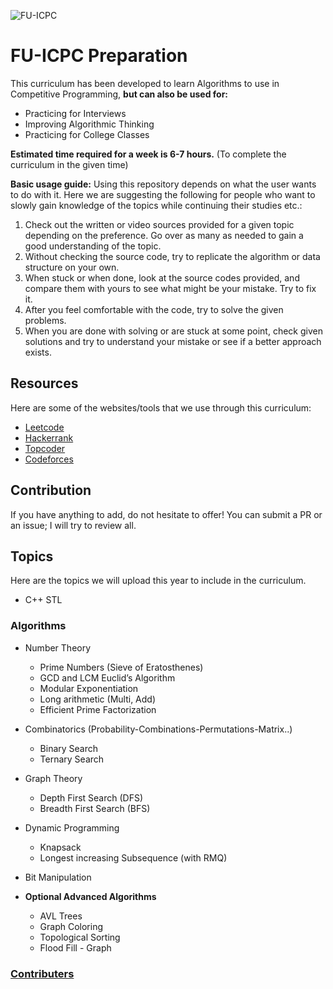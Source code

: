 ![FU-ICPC](https://res.cloudinary.com/ein39/image/upload/v1667682463/FU%20ICPC/cover_ztzpmd.png)

# FU-ICPC Preparation 

This curriculum has been developed to learn Algorithms to use in Competitive Programming, **but can also be used for:**
  - Practicing for Interviews
  - Improving Algorithmic Thinking
  - Practicing for College Classes

**Estimated time required for a week is 6-7 hours.** (To complete the curriculum in the given time)

**Basic usage guide:**
Using this repository depends on what the user wants to do with it. Here we are suggesting the following for people who want to slowly gain knowledge of the topics while continuing their studies etc.:
  1. Check out the written or video sources provided for a given topic depending on the preference. Go over as many as needed to gain a good understanding of the topic.
  2. Without checking the source code, try to replicate the algorithm or data structure on your own.
  3. When stuck or when done, look at the source codes provided, and compare them with yours to see what might be your mistake. Try to fix it.
  4. After you feel comfortable with the code, try to solve the given problems.
  5. When you are done with solving or are stuck at some point, check given solutions and try to understand your mistake or see if a better approach exists.

## Resources

Here are some of the websites/tools that we use through this curriculum:

  - [Leetcode](https://leetcode.com)
  - [Hackerrank](https://www.hackerrank.com/domains)
  - [Topcoder](https://www.topcoder.com)
  - [Codeforces](http://codeforces.com)


## Contribution

If you have anything to add, do not hesitate to offer! You can submit a PR or an issue; I will try to review all.

## Topics

Here are the topics we will upload this year to include in the curriculum.

  - C++ STL 

### Algorithms
  - Number Theory 
    - Prime Numbers (Sieve of Eratosthenes)
    - GCD and LCM Euclid’s Algorithm
    - Modular Exponentiation
    - Long arithmetic (Multi, Add)
    - Efficient Prime Factorization

  - Combinatorics (Probability-Combinations-Permutations-Matrix..)

    - Binary Search
    - Ternary Search

  - Graph Theory
    - Depth First Search (DFS)
    - Breadth First Search (BFS)

  - Dynamic Programming
    - Knapsack
    - Longest increasing Subsequence (with RMQ)

  - Bit Manipulation

  - **Optional Advanced Algorithms**
    - AVL Trees
    - Graph Coloring
    - Topological Sorting
    - Flood Fill - Graph


### [Contributers](https://github.com/3ein39/Fayoum_ICPC/graphs/contributors)
